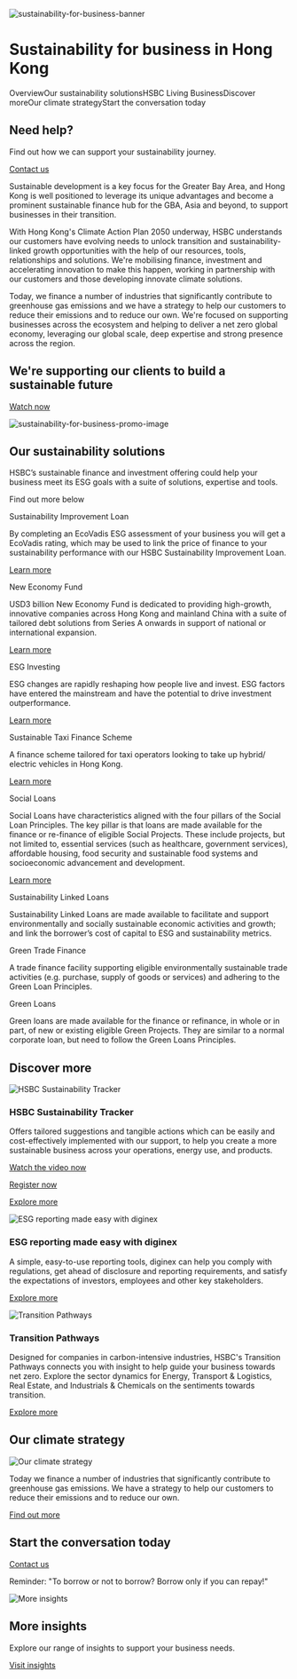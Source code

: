 ![sustainability-for-business-banner](/-/media/media/hong-kong/images/campaigns/sustainability-for-business-banner.jpg?h=1386&iar=0&w=2880&hash=F111752048E9B3DE9FD4D1B468D3C46E "sustainability-for-business-banner")

# Sustainability for business in Hong Kong

OverviewOur sustainability solutionsHSBC Living BusinessDiscover moreOur climate strategyStart the conversation today

## Need help?

Find out how we can support your sustainability journey.

[Contact us](mailto:amh.cmb.sustainable.finance@hsbc.com.hk)

Sustainable development is a key focus for the Greater Bay Area, and Hong Kong is well positioned to leverage its unique advantages and become a prominent sustainable finance hub for the GBA, Asia and beyond, to support businesses in their transition.

With Hong Kong's Climate Action Plan 2050 underway, HSBC understands our customers have evolving needs to unlock transition and sustainability-linked growth opportunities with the help of our resources, tools, relationships and solutions. We're mobilising finance, investment and accelerating innovation to make this happen, working in partnership with our customers and those developing innovate climate solutions.

Today, we finance a number of industries that significantly contribute to greenhouse gas emissions and we have a strategy to help our customers to reduce their emissions and to reduce our own. We're focused on supporting businesses across the ecosystem and helping to deliver a net zero global economy, leveraging our global scale, deep expertise and strong presence across the region.

## We're supporting our clients to build a sustainable future

[Watch now](/en-gb/campaigns/customer-stories-sustainable-finance)

![sustainability-for-business-promo-image](/-/media/media/hong-kong/images/campaigns/sustainability-for-business-promo-image.jpg?h=377&iar=0&w=575&hash=1269F7B6BA1C4FDEFA518D76F6F6A88D "sustainability-for-business-promo-image")

## Our sustainability solutions

HSBC’s sustainable finance and investment offering could help your business meet its ESG goals with a suite of solutions, expertise and tools.

Find out more below

Sustainability Improvement Loan

By completing an EcoVadis ESG assessment of your business you will get a EcoVadis rating, which may be used to link the price of finance to your sustainability performance with our HSBC Sustainability Improvement Loan.

[Learn more](/-/media/media/hong-kong/pdfs/campaigns/sustainability-improvement-loan-factsheet-en.pdf)

New Economy Fund

USD3 billion New Economy Fund is dedicated to providing high-growth, innovative companies across Hong Kong and mainland China with a suite of tailored debt solutions from Series A onwards in support of national or international expansion.

[Learn more](/en-gb/products/new-economy-fund)

ESG Investing

ESG changes are rapidly reshaping how people live and invest. ESG factors have entered the mainstream and have the potential to drive investment outperformance.

[Learn more](https://www.business.hsbc.com.hk/en-gb/products/esg-investing?pid=HBHK:EHYS:CMWY:CAM:LN:CAM:0321:010:BPFP)

Sustainable Taxi Finance Scheme

A finance scheme tailored for taxi operators looking to take up hybrid/ electric vehicles in Hong Kong.

[Learn more](/en-gb/campaigns/sustainable-taxi-finance-scheme)

Social Loans

Social Loans have characteristics aligned with the four pillars of the Social Loan Principles. The key pillar is that loans are made available for the finance or re-finance of eligible Social Projects. These include projects, but not limited to, essential services (such as healthcare, government services), affordable housing, food security and sustainable food systems and socioeconomic advancement and development.

[Learn more](/en-gb/campaigns/social-loan)

Sustainability Linked Loans

Sustainability Linked Loans are made available to facilitate and support environmentally and socially sustainable economic activities and growth; and link the borrower’s cost of capital to ESG and sustainability metrics.

Green Trade Finance

A trade finance facility supporting eligible environmentally sustainable trade activities (e.g. purchase, supply of goods or services) and adhering to the Green Loan Principles.

Green Loans

Green loans are made available for the finance or refinance, in whole or in part, of new or existing eligible Green Projects. They are similar to a normal corporate loan, but need to follow the Green Loans Principles.

## Discover more

![HSBC Sustainability Tracker](/-/media/media/hong-kong/images/campaigns/sustainability-for-business-flexible-image-1.jpg?h=272&iar=0&w=384&hash=F721822381E895EF73AA66EB25E3D125 "HSBC Sustainability Tracker")

### HSBC Sustainability Tracker

Offers tailored suggestions and tangible actions which can be easily and cost-effectively implemented with our support, to help you create a more sustainable business across your operations, energy use, and products.

[Watch the video now](https://players.brightcove.net/1418446428001/default_default/index.html?videoId=6337491911112)

[Register now](https://sustainabilitytracker.business.hsbc.com/en-hk)

[Explore more](/-/media/media/hong-kong/pdfs/campaigns/sustainability-tracker-factsheet-en.pdf)

![ESG reporting made easy with diginex](/-/media/media/hong-kong/images/campaigns/sustainability-for-business-flexible-image-2.jpg?h=366&iar=0&w=488&hash=DE7DBC4817C5A0FA3B860A931FC3EDF4 "ESG reporting made easy with diginex")

### ESG reporting made easy with diginex

A simple, easy-to-use reporting tools, diginex can help you comply with regulations, get ahead of disclosure and reporting requirements, and satisfy the expectations of investors, employees and other key stakeholders.

[Explore more](/-/media/media/hong-kong/pdfs/campaigns/sustainability-for-business-diginex-factsheet-en.pdf)

![Transition Pathways](/-/media/media/hong-kong/images/campaigns/sustainability-for-business-image-3.jpg?h=495&iar=0&w=800&hash=E30F1D33423B4239E15FCE0BF0705EE8 "Transition Pathways")

### Transition Pathways

Designed for companies in carbon-intensive industries, HSBC's Transition Pathways connects you with insight to help guide your business towards net zero. Explore the sector dynamics for Energy, Transport & Logistics, Real Estate, and Industrials & Chemicals on the sentiments towards transition.

[Explore more](https://www.business.hsbc.com/en-gb/campaigns/transition-pathways)

## Our climate strategy

![Our climate strategy](/-/media/media/hong-kong/images/campaigns/sustainability-for-business-image-4.jpg?h=495&iar=0&w=800&hash=3213DD3E2A8D1E3FB3B85D09E8E206B4 "Our climate strategy")

Today we finance a number of industries that significantly contribute to greenhouse gas emissions. We have a strategy to help our customers to reduce their emissions and to reduce our own.

[Find out more](https://www.hsbc.com/who-we-are/our-climate-strategy)

## Start the conversation today

[Contact us](mailto:amh.cmb.sustainable.finance@hsbc.com.hk)

Reminder: "To borrow or not to borrow? Borrow only if you can repay!"

![ More insights](/-/media/media/hong-kong/images/campaigns/sustainability-for-business-image-5.jpg?h=604&iar=0&w=768&hash=2B3D4814EEC9A64447538F298B32690D " More insights")

## More insights

Explore our range of insights to support your business needs.

[Visit insights](/en-gb/insights)